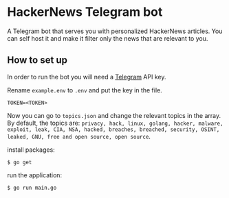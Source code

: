# HackerNews Telegram bot

A Telegram bot that serves you with personalized HackerNews articles. You can self host it and make it filter only the news that are relevant to you.

## How to set up

In order to run the bot you will need a [Telegram](https://core.telegram.org/api) API key.

Rename `example.env` to `.env` and put the key in the file.
```env
TOKEN=<TOKEN>
```
Now you can go to `topics.json` and change the relevant topics in the array. By default, the topics are: `privacy, hack, linux, golang, hacker, malware, exploit, leak, CIA, NSA, hacked, breaches, breached, security, OSINT, leaked, GNU, free and open source, open source`.

install packages:
```
$ go get
```
run the application:
```
$ go run main.go
```
